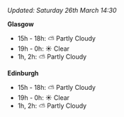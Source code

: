 *Updated: Saturday 26th March 14:30*

**Glasgow**

* 15h - 18h: :partly_sunny: Partly Cloudy
* 19h - 0h: :sunny: Clear
* 1h, 2h: :partly_sunny: Partly Cloudy

**Edinburgh**

* 15h - 18h: :partly_sunny: Partly Cloudy
* 19h - 0h: :sunny: Clear
* 1h, 2h: :partly_sunny: Partly Cloudy
